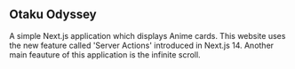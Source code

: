 ## Otaku Odyssey

A simple Next.js application which displays Anime cards. This website uses the new feature called 'Server Actions' introduced in Next.js 14. Another main feauture of this application is the infinite scroll.

